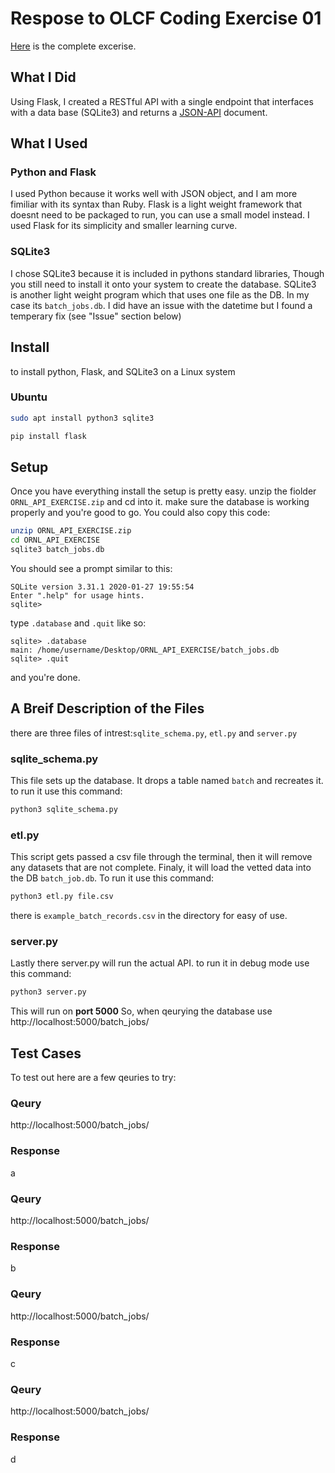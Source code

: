 # Respose to OLCF Coding Exercise 01

[Here](https://github.com/olcf/support-software-interview-exercise-01) is the complete excerise.

## What I Did

Using Flask, I created a RESTful API with a single endpoint that interfaces with a data base (SQLite3) and returns a [JSON-API](http://jsonapi.org/format/#fetching-resources) document.

## What I Used

### Python and Flask

I used Python because it works well with JSON object, and I am more fimiliar with its syntax than Ruby. Flask is a light weight framework that doesnt need to be packaged to run, you can use a small model instead. I used Flask for its simplicity and smaller learning curve.

### SQLite3

I chose SQLite3 because it is included in pythons standard libraries, Though you still need to install it onto your system to create the database. SQLite3 is another light weight program which that uses one file as the DB. In my case its `batch_jobs.db`. I did have an issue with the datetime but I found a temperary fix (see "Issue" section below)

## Install

to install python, Flask, and SQLite3 on a Linux system

### Ubuntu

```bash
sudo apt install python3 sqlite3
```

```bash
pip install flask
```

## Setup

Once you have everything install the setup is pretty easy. unzip the fiolder `ORNL_API_EXERCISE.zip` and cd into it. make sure the database is working properly and you're good to go. You could also copy this code:

```bash
unzip ORNL_API_EXERCISE.zip
cd ORNL_API_EXERCISE
sqlite3 batch_jobs.db
```

You should see a prompt similar to this:

```SQLite3
SQLite version 3.31.1 2020-01-27 19:55:54
Enter ".help" for usage hints.
sqlite>
```

type `.database` and `.quit` like so:

```SQLite3
sqlite> .database
main: /home/username/Desktop/ORNL_API_EXERCISE/batch_jobs.db
sqlite> .quit
```

and you're done.

## A Breif Description of the Files

there are three files of intrest:`sqlite_schema.py`, `etl.py` and `server.py`

### sqlite_schema.py

This file sets up the database. It drops a table named `batch` and recreates it. to run it use this command:

```bash
python3 sqlite_schema.py
```

### etl.py

This script gets passed a csv file through the terminal, then it will remove any datasets that are not complete. Finaly, it will load the vetted data into the DB `batch_job.db`. To run it use this command:

```bash
python3 etl.py file.csv
```

there is `example_batch_records.csv` in the directory for easy of use.

### server.py

Lastly there server.py will run the actual API. to run it in debug mode use this command:

```bash
python3 server.py
```

This will run on **port 5000** So, when qeurying the database use http://localhost:5000/batch_jobs/

## Test Cases

To test out here are a few qeuries to try:

### Qeury

http://localhost:5000/batch_jobs/

### Response

a

### Qeury

http://localhost:5000/batch_jobs/

### Response

b

### Qeury

http://localhost:5000/batch_jobs/

### Response

c

### Qeury

http://localhost:5000/batch_jobs/

### Response

d
